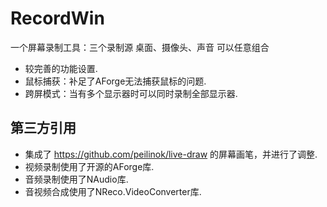 # RecordWin

一个屏幕录制工具：三个录制源 <kbd>桌面</kbd>、<kbd>摄像头</kbd>、<kbd>声音</kbd> 可以任意组合<br/>
- 较完善的功能设置.
- 鼠标捕获：补足了AForge无法捕获鼠标的问题.
- 跨屏模式：当有多个显示器时可以同时录制全部显示器.
## 第三方引用
- 集成了 https://github.com/peilinok/live-draw 的屏幕画笔，并进行了调整.
- 视频录制使用了开源的AForge库.
- 音频录制使用了NAudio库.
- 音视频合成使用了NReco.VideoConverter库.
